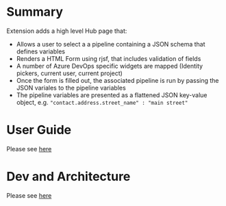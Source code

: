 # Summary

Extension adds a high level Hub page that:
- Allows a user to select a a pipeline containing a JSON schema that defines variables
- Renders a HTML Form using rjsf, that includes validation of fields
- A number of Azure DevOps specific widgets are mapped (Identity pickers, current user, current project)
- Once the form is filled out, the associated pipeline is run by passing the JSON variales to the pipeline variables 
- The pipeline variables are presented as a flattened JSON key-value object, e.g. `"contact.address.street_name" : "main street"` 

# User Guide

Please see [here](user-guide.md)

# Dev and Architecture

Please see [here](dev-guide.md)